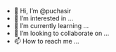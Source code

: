 - 👋 Hi, I’m @puchasir
- 👀 I’m interested in ...
- 🌱 I’m currently learning ...
- 💞️ I’m looking to collaborate on ...
- 📫 How to reach me ...

<!---
puchasir/puchasir is a ✨ special ✨ repository because its `README.md` (this file) appears on your GitHub profile.
You can click the Preview link to take a look at your changes.
--->
